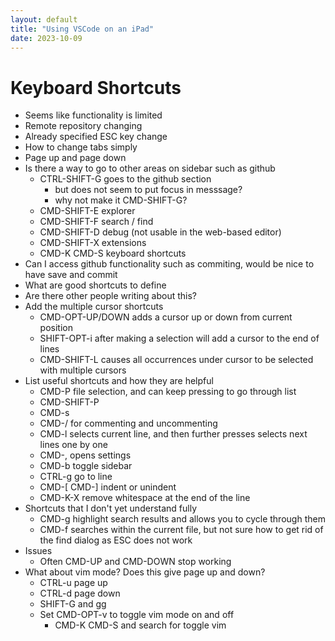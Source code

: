 ```yaml
---
layout: default
title: "Using VSCode on an iPad"
date: 2023-10-09
---
```


# Keyboard Shortcuts

- Seems like functionality is limited
- Remote repository changing
- Already specified ESC key change
- How to change tabs simply
- Page up and page down
- Is there a way to go to other areas on sidebar such as github
    - CTRL-SHIFT-G goes to the github section
        - but does not seem to put focus in messsage?
        - why not make it CMD-SHIFT-G?
    - CMD-SHIFT-E explorer
    - CMD-SHIFT-F search / find
    - CMD-SHIFT-D debug (not usable in the web-based editor)
    - CMD-SHIFT-X extensions
    - CMD-K CMD-S keyboard shortcuts
- Can I access github functionality such as commiting, would be nice to have save and commit
- What are good shortcuts to define
- Are there other people writing about this?
- Add the multiple cursor shortcuts
    - CMD-OPT-UP/DOWN adds a cursor up or down from current position
    - SHIFT-OPT-i after making a selection will add a cursor to the end of lines
    - CMD-SHIFT-L causes all occurrences under cursor to be selected with multiple cursors
- List useful shortcuts and how they are helpful
    - CMD-P file selection, and can keep pressing to go through list
    - CMD-SHIFT-P
    - CMD-s
    - CMD-/ for commenting and uncommenting
    - CMD-l selects current line, and then further presses selects next lines one by one
    - CMD-, opens settings
    - CMD-b toggle sidebar
    - CTRL-g go to line
    - CMD-[ CMD-] indent or unindent
    - CMD-K-X remove whitespace at the end of the line
- Shortcuts that I don't yet understand fully
    - CMD-g highlight search results and allows you to cycle through them
    - CMD-f searches within the current file, but not sure how to get rid of the find dialog as ESC does not work
- Issues
    - Often CMD-UP and CMD-DOWN stop working
- What about vim mode? Does this give page up and down?
    - CTRL-u page up
    - CTRL-d page down
    - SHIFT-G and gg
    - Set CMD-OPT-v to toggle vim mode on and off
        - CMD-K CMD-S and search for toggle vim
